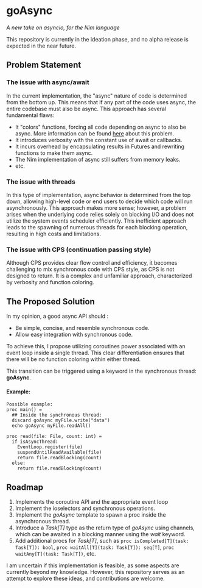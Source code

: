 # goAsync

_A new take on asyncio, for the Nim language_

This repository is currently in the ideation phase, and no alpha release is expected in the near future.

## Problem Statement

### The issue with async/await

In the current implementation, the "async" nature of code is determined from the bottom up. This means that if any part of the code uses async, the entire codebase must also be async. This approach has several fundamental flaws:

- It "colors" functions, forcing all code depending on async to also be async. More information can be found [here](https://journal.stuffwithstuff.com/2015/02/01/what-color-is-your-function/) about this problem.
- It introduces verbosity with the constant use of await or callbacks.
- It incurs overhead by encapsulating results in Futures and rewriting functions to make them async.
- The Nim implementation of async still suffers from memory leaks.
- etc.


### The issue with threads

In this type of implementation, async behavior is determined from the top down, allowing high-level code or end users to decide which code will run asynchronously. This approach makes more sense; however, a problem arises when the underlying code relies solely on blocking I/O and does not utilize the system events scheduler efficiently. This inefficient approach leads to the spawning of numerous threads for each blocking operation, resulting in high costs and limitations.

### The issue with CPS (continuation passing style)

Although CPS provides clear flow control and efficiency, it becomes challenging to mix synchronous code with CPS style, as CPS is not designed to return. It is a complex and unfamiliar approach, characterized by verbosity and function coloring.

## The Proposed Solution

In my opinion, a good async API should :
- Be simple, concise, and resemble synchronous code.
- Allow easy integration with synchronous code.

To achieve this, I propose utilizing coroutines power associated with an event loop inside a single thread. This clear differentiation ensures that there will be no function coloring within either thread.

This transition can be triggered using a keyword in the synchronous thread: **goAsync**.

#### Example:
```
Possible example:
proc main() =
  ## Inside the synchronous thread:
  discard goAsync myFile.write("data")
  echo goAsync myFile.readAll()

proc read(file: File, count: int) =
  if isAsyncThread:
    EventLoop.register(file)
    suspendUntilReadAvailable(file)
    return file.readBlocking(count)
  else:
    return file.readBlocking(count)
```

## Roadmap

1. Implements the coroutine API and the appropriate event loop
3. Implement the ioselectors and synchronous operations.
4. Implement the *goAsync* template to spawn a proc inside the asynchronous thread.
5. Introduce a *Task[T]* type as the return type of *goAsync* using channels, which can be awaited in a blocking manner using the *wait* keyword.
6. Add additional procs for *Task[T]*, such as `proc isCompleted[T](task: Task[T]): bool`, `proc waitAll[T](task: Task[T]): seq[T]`, `proc waitAny[T](task: Task[T])`, etc.

I am uncertain if this implementation is feasible, as some aspects are currently beyond my knowledge. However, this repository serves as an attempt to explore these ideas, and contributions are welcome.
